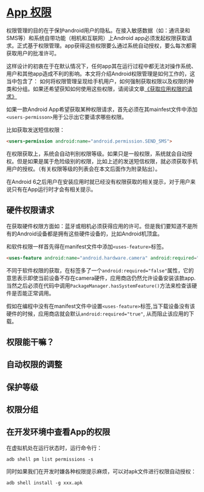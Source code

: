 # [App 权限](https://developer.android.com/guide/topics/permissions/overview)

权限管理的目的在于保护android用户的隐私。在接入敏感数据（如：通讯录和SMS等）和系统自带功能（相机和互联网）上Android app必须发起权限获取请求。正式基于权限管理。app获得这些权限要么通过系统自动授权，要么每次都需获取用户的批准许可。

这样设计的初衷在于在默认情况下，任何app其在运行过程中都无法对操作系统、用户和其他app造成不利的影响。本文将介绍Android权限管理是如何工作的，这当中包含了： 如何将权限管理呈现给手机用户，如何强制获取权限以及权限的种类和分组。如果还希望获知如何使用这些权限，请阅读文章[《获取应用权限的请求》](https://developer.android.com/training/permissions/requesting.html)

如果一款Android App希望获取某种权限请求，首先必须在其mainfest文件中添加`<users-permisson>`用于公示出它要请求哪些权限。

比如获取发送短信权限：
```html
<users-permission android:name="android.permission.SEND_SMS">
```

在权限获取上，系统会自动判别权限等级。如果只是一般权限，系统就会自动授权。但是如果是属于危险级别的权限，比如上述的发送短信权限，就必须获取手机用户的授权。（有关权限等级的列表会在本文后面作为附录贴出）。

在Android 6之后用户在安装应用时就已经没有权限获取的相关提示，对于用户来说只有在App运行时才会有相关提示。

## 硬件权限请求

在获取硬件权限方面如：蓝牙或相机必须获得应用的许可。但是我们要知道不是所有的Android设备都是拥有这些硬件设备的，比如Android机顶盒。

和软件权限一样首先得在manifest文件中添加`<uses-feature>`标签。

```html
<uses-feature android:name="android.hardware.camera" android:required="false"/>
```

不同于软件权限的获取，在标签多了一个`android:required="false"`属性，它的意思表示即使当前设备不存在camera硬件，应用商店仍然允许设备安装该款app. 当然之后必须在代码中调用`PackageManager.hasSystemFeature()`方法来检查该硬件是否能正常调用。

假如在编程中没有在manifest文件中设置`<uses-feature>`标签,当下载设备没有该硬件的时候，应用商店就会默认`android:required="true"`, 从而阻止该应用的下载。

## 权限能干嘛？

## 自动权限的调整

## 保护等级

## 权限分组

## 在开发环境中查看App的权限

在虚拟机处在运行状态时，运行命令行：

```
adb shell pm list permissions -s
```

同时如果我们在开发时嫌各种权限提示麻烦，可以对apk文件进行权限自动授权：

```
adb shell install -g xxx.apk
```